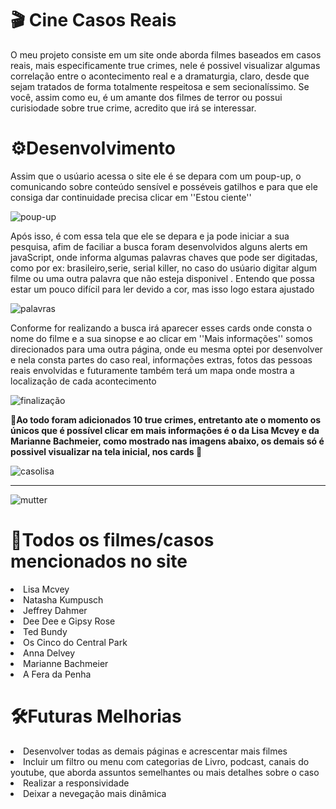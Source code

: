 <h1> 🎬 Cine Casos Reais</h1>
<p>O meu projeto consiste em um site onde aborda filmes baseados em casos reais, mais especificamente true crimes, nele é possivel visualizar algumas correlação
  entre o acontecimento real e a dramaturgia, claro, desde que sejam tratados de forma totalmente respeitosa e sem secionalíssimo.
  Se você, assim como eu, é um amante dos filmes de terror ou possui curisiodade sobre true crime, acredito que irá se interessar.
</p>

<h1> ⚙️Desenvolvimento</h1>
<p>Assim que o usúario acessa o site ele é se depara com um poup-up, o comunicando sobre conteúdo sensível e posséveis gatilhos
e para que ele consiga dar continuidade precisa clicar em ''Estou ciente''</p>

![poup-up](https://github.com/user-attachments/assets/399d41b2-c40c-4e04-a606-e82eaec0228a)

<p>Após isso, é com essa tela que ele se depara e ja pode iniciar a sua pesquisa, afim de faciliar a busca foram desenvolvidos
alguns alerts em javaScript, onde informa algumas palavras chaves que pode ser digitadas, como por ex: brasileiro,serie, serial killer, no caso do usúario 
digitar algum filme ou uma outra palavra que não esteja disponivel . 
Entendo que possa estar um pouco difícil para ler devido a cor, mas isso logo estara ajustado</p>

![palavras](https://github.com/user-attachments/assets/adaa50ce-2fc7-4ad8-ad0c-c037361fe9b5)

<p>Conforme for realizando a busca irá aparecer esses cards onde consta o nome do filme e a sua sinopse e ao clicar em ''Mais informações'' somos direcionados
para uma outra página, onde eu mesma optei por desenvolver e nela consta partes do caso real, informações extras, fotos das pessoas reais envolvidas e futuramente também terá um mapa onde mostra a localização
de cada acontecimento</p>

![finalização](https://github.com/user-attachments/assets/4afd11cb-8381-45fb-86a4-324e40f10c72)


<p> <strong> 🛑Ao todo foram adicionados 10 true crimes, entretanto ate o momento os únicos que é possível clicar em mais informações é o da Lisa Mcvey e da Marianne Bachmeier, como mostrado nas imagens abaixo, os demais só é possivel visualizar na tela inicial, nos cards 🛑</strong> </p>

![casolisa](https://github.com/user-attachments/assets/b9478c5a-078a-46d3-8574-10879b8a88ec)


----
![mutter](https://github.com/user-attachments/assets/7af810e1-03d7-4622-9866-df0f494066c2)

<h1> 📼Todos os filmes/casos mencionados no site</h1>
<lo>
  <li> Lisa Mcvey
</li>
  <li>Natasha Kumpusch</li>
  <li>Jeffrey Dahmer</li>
  <li>Dee Dee e Gipsy Rose</li>
  <li>Ted Bundy</li>
  <li>Os Cinco do Central Park</li>
  <li>Anna Delvey</li>
  <li>Marianne Bachmeier</li>
  <li>A Fera da Penha</li>
<lo>

<h1> 🛠️Futuras Melhorias</h1>
<lo>
  <li>Desenvolver todas as demais páginas e acrescentar mais filmes</li>
  <li>Incluir um filtro ou menu com categorias de Livro, podcast, canais do youtube, que aborda assuntos semelhantes ou mais detalhes sobre o caso</li>
  <li>Realizar a responsividade</li>
  <li>Deixar a nevegação mais dinâmica</li>
</lo>




